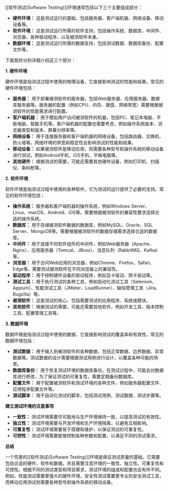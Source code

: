 [[软件测试(Software Testing)]]环境通常包括以下三个主要组成部分：

- **硬件环境：** 这是测试运行的基础，包括服务器、客户端机器、网络设备、移动设备等。
- **软件环境：** 这是测试运行所需的软件支持，包括操作系统、数据库、中间件、浏览器、各种驱动程序、以及被测软件本身。
- **数据环境：** 这是测试运行所需的数据支持，包括测试数据、数据库备份、配置文件等。

下面我将分别详细介绍这三个部分：

**1. 硬件环境**

硬件环境是指测试过程中使用的物理设备，它直接影响测试的性能和结果。常见的硬件环境包括：

- **服务器：** 用于部署被测软件的服务器，包括Web服务器、应用服务器、数据库服务器等。服务器的配置（例如CPU、内存、硬盘、网络带宽）需要根据被测软件的性能需求进行配置。
- **客户端机器：** 用于模拟用户访问被测软件的机器，包括PC、笔记本电脑、平板电脑、智能手机等。客户端机器的配置也需要考虑，例如操作系统版本、浏览器类型和版本、屏幕分辨率等。
- **网络设备：** 用于连接服务器和客户端机器的网络设备，包括路由器、交换机、防火墙等。网络环境的带宽和稳定性会影响测试的性能和结果。
- **移动设备：** 如果被测软件是移动应用，则需要各种型号和操作系统的移动设备进行测试，例如Android手机、iOS手机、平板电脑等。
- **其他硬件：** 根据测试的需要，可能还需要其他硬件设备，例如打印机、扫描仪、条码枪等。

**2. 软件环境**

软件环境是指测试过程中使用的各种软件，它为测试的运行提供了必要的支持。常见的软件环境包括：

- **操作系统：** 服务器和客户端机器的操作系统，例如Windows Server、Linux、macOS、Android、iOS等。需要根据被测软件的兼容性要求选择合适的操作系统。
- **数据库：** 用于存储被测软件数据的数据库，例如MySQL、Oracle、SQL Server、MongoDB等。需要根据被测软件的数据存储需求选择合适的数据库。
- **中间件：** 用于连接不同软件组件的中间件，例如Web服务器（Apache、Nginx）、应用服务器（Tomcat、JBoss）、消息队列（RabbitMQ、Kafka）等。
- **浏览器：** 用于访问Web应用的浏览器，例如Chrome、Firefox、Safari、Edge等。需要测试被测软件在不同浏览器上的兼容性。
- **驱动程序：** 用于控制硬件设备的驱动程序，例如显卡驱动、网卡驱动等。
- **测试工具：** 用于执行测试的各种工具，例如自动化测试工具（Selenium、Appium）、性能测试工具（JMeter、LoadRunner）、缺陷管理工具（Jira、Bugzilla）等。
- **被测软件：** 这是测试的核心，包括需要测试的应用程序、系统或模块。
- **其他软件：** 根据测试的需要，可能还需要其他软件，例如开发工具、版本控制工具、配置管理工具等。

**3. 数据环境**

数据环境是指测试过程中使用的数据，它直接影响测试的覆盖率和有效性。常见的数据环境包括：

- **测试数据：** 用于输入到被测软件的各种数据，包括正常数据、边界数据、异常数据等。测试数据的设计需要根据测试用例进行设计，以覆盖各种可能的场景。
- **数据库备份：** 用于恢复测试环境的数据库备份。在测试过程中，可能会对数据库进行修改，为了保证测试的可重复性，需要定期备份数据库。
- **配置文件：** 用于配置被测软件和测试环境的各种文件，例如服务器配置文件、应用程序配置文件等。
- **测试脚本：** 用于自动化测试的脚本，包括测试用例、测试数据、测试步骤等。

**建立测试环境的注意事项**

- **一致性：** 测试环境需要尽可能地与生产环境保持一致，以提高测试的有效性。
- **独立性：** 测试环境需要与开发环境和生产环境隔离，以避免互相影响。
- **可重复性：** 测试环境需要易于搭建和维护，以保证测试的可重复性。
- **可控性：** 测试环境需要能够控制各种参数和配置，以满足不同的测试需求。

**总结**

一个完善的[[软件测试(Software Testing)]]环境是保证测试质量的基础。它需要包括合适的硬件、软件和数据，并且需要注意环境的一致性、独立性、可重复性和可控性。根据不同的测试类型和项目需求，测试环境的组成和配置也会有所不同。例如，性能测试需要更强大的硬件环境，安全性测试需要更专业的安全测试工具，而移动应用测试则需要各种型号和操作系统的移动设备。